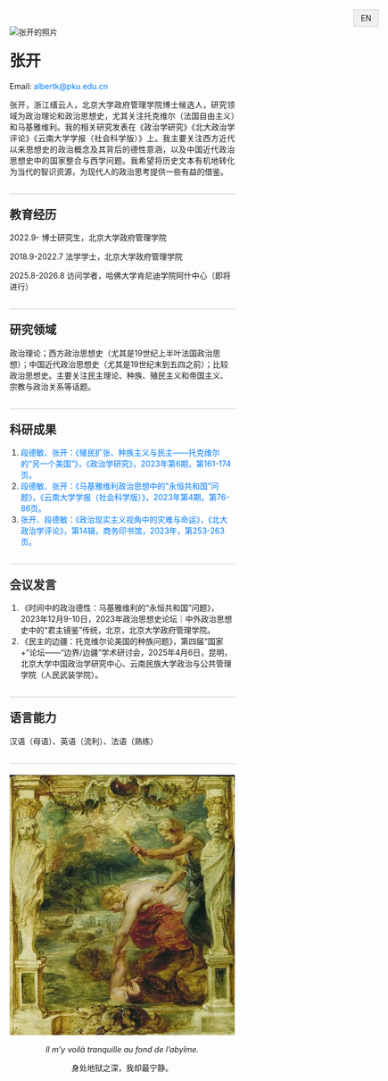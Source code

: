 <html lang="zh-CN">
<head>
  <meta charset="UTF-8" />
  <meta name="viewport" content="width=device-width, initial-scale=1.0" />
  <title>张开的个人网站</title>
  <style>
    * {
      box-sizing: border-box;
    }

    body {
      font-family: Arial, sans-serif;
      margin: 0 auto;
      padding: 20px;
      max-width: 900px;
      line-height: 1.6;
      word-break: break-word;
      color: #333;
    }

    h1, h2 {
      margin-top: 0;
      color: #222;
    }

    a {
      color: #007BFF;
      text-decoration: none;
    }

    a:hover {
      text-decoration: underline;
    }

    .intro-section {
      display: block;
      gap: 30px;
      margin-bottom: 20px;
    }

    .intro-section img {
      width: 100%
      max-width: 180px;
      height: auto;
      margin-bottom: 20px;
      display: block
    }

    .intro-text {
      text-align: justify;
    }

    .section {
      margin-top: 30px;
      border-top: 1px solid #ccc;
      padding-top: 20px;
    }

    ol, ul {
      padding-left: 20px;
    }

    .lang-toggle {
      position: fixed;
      top: 20px;
      right: 20px;
      background: #f0f0f0;
      border: 1px solid #ccc;
      padding: 6px 12px;
      cursor: pointer;
    }

    @media screen and (max-width: 768px) {
      .intro-section {
        flex-direction: column;
        align-items: center;
        text-align: center;
      }

      .intro-text {
        text-align: justify;
      }
    }
  </style>
</head>
<body>
  <div class="lang-toggle" onclick="toggleLang()">EN</div>

  <div class="intro-section">
    <img src="4b932ec969a40718bec70946dda41b86.jpeg" alt="张开的照片" />
    <div class="intro-text">
      <h1 class="zh">张开</h1>
      <h1 class="en" style="display:none">Zhang Kai</h1>
      <p>Email: <a href="mailto:albertk@pku.edu.cn">albertk@pku.edu.cn</a></p>
      <p class="zh">张开，浙江缙云人，北京大学政府管理学院博士候选人，研究领域为政治理论和政治思想史，尤其关注托克维尔（法国自由主义）和马基雅维利。我的相关研究发表在《政治学研究》《北大政治学评论》《云南大学学报（社会科学版）》上。我主要关注西方近代以来思想史的政治概念及其背后的德性意涵，以及中国近代政治思想史中的国家整合与西学问题。我希望将历史文本有机地转化为当代的智识资源，为现代人的政治思考提供一些有益的借鉴。</p>
      <p class="en" style="display:none">Zhang Kai, from Jinyun, Zhejiang, is a Ph.D. candidate at the School of Government, Peking University. His research focuses on political theory and the history of political thought, especially Tocqueville (French liberalism) and Machiavelli. His work has appeared in *Political Science Research*, *Peking University Political Science Review*, and *Journal of Yunnan University (Social Sciences)*. He is interested in how modern political concepts and virtue are shaped through the lens of early modern Western and Chinese political thought, aiming to draw meaningful insights for contemporary political reflection.</p>
    </div>
  </div>

  <div class="section">
    <h2 class="zh">教育经历</h2>
    <h2 class="en" style="display:none">Education</h2>
    <p class="zh">2022.9- 博士研究生，北京大学政府管理学院</p>
    <p class="zh">2018.9-2022.7 法学学士，北京大学政府管理学院</p>
    <p class="zh">2025.8-2026.8 访问学者，哈佛大学肯尼迪学院阿什中心（即将进行）</p>
    <p class="en" style="display:none">2022.9– Ph.D. Student, School of Government, Peking University<br />2018.9–2022.7 LL.B., School of Government, Peking University<br />2025.8–2026.8 Visiting Ph.D. Student Fellow，Rajawali Institute for Asia Fellowship, Ash Center, Harvard Kennedy School (forthcoming)</p>
  </div>

  <div class="section">
    <h2 class="zh">研究领域</h2>
    <h2 class="en" style="display:none">Research Interests</h2>
    <p class="zh">政治理论；西方政治思想史（尤其是19世纪上半叶法国政治思想）；中国近代政治思想史（尤其是19世纪末到五四之前）；比较政治思想史。主要关注民主理论、种族、殖民主义和帝国主义、宗教与政治关系等话题。</p>
    <p class="en" style="display:none">Political theory; history of Western political thought; modern Chinese political thought; comparative political thought. Key topics include democracy, race, colonialism and empire, and religion-politics relations.</p>
  </div>

  <div class="section">
    <h2 class="zh">科研成果</h2>
    <h2 class="en" style="display:none">Publications</h2>
    <ol>
      <li>
        <span class="zh"><a href="最终发表.pdf" target="_blank">段德敏、张开：《殖民扩张、种族主义与民主——托克维尔的“另一个美国”》，《政治学研究》，2023年第6期，第161-174页。</a></span>
        <span class="en" style="display:none"><a href="最终发表.pdf" target="_blank">Duan Demin & Zhang Kai, "Colonial Expansion, Racism, and Democracy: Tocqueville’s 'Other America'," *Political Science Research*, no. 6 (2023): 161–174.</a></span>
      </li>
      <li>
        <span class="zh"><a href="马基雅维利政治思想中的“永恒共和国”问题_段德敏.pdf" target="_blank">段德敏、张开：《马基雅维利政治思想中的“永恒共和国”问题》，《云南大学学报（社会科学版）》，2023年第4期，第76-86页。</a></span>
        <span class="en" style="display:none">Duan Demin & Zhang Kai, "The Problem of the 'Eternal Republic' in Machiavelli’s Political Thought," *Journal of Yunnan University (Social Sciences)*, no. 4 (2023): 76–86.</span>
      </li>
      <li>
        <span class="zh"><a href="政治现实主义视角中的灾难与...变论时代中的政治现实主义》_张开.pdf" target="_blank">张开、段德敏：《政治现实主义视角中的灾难与命运》，《北大政治学评论》，第14辑，商务印书馆，2023年，第253-263页。</a></span>
        <span class="en" style="display:none">Zhang Kai & Duan Demin, "Catastrophe and Fortune from a Political Realist Perspective," *Peking University Political Science Review*, Vol. 14 (2023): 253–263.</span>
      </li>
    </ol>
  </div>

  <div class="section">
    <h2 class="zh">会议发言</h2>
    <h2 class="en" style="display:none">Conference Presentations</h2>
    <ol>
      <li class="zh">《时间中的政治德性：马基雅维利的“永恒共和国”问题》，2023年12月9-10日，2023年政治思想史论坛｜中外政治思想史中的“君主镜鉴”传统，北京，北京大学政府管理学院。</li>
      <li class="zh">《民主的边疆：托克维尔论美国的种族问题》，第四届“国家+”论坛——“边界/边疆”学术研讨会，2025年4月6日，昆明，北京大学中国政治学研究中心、云南民族大学政治与公共管理学院（人民武装学院）。</li>
      <li class="en" style="display:none">"Political Virtue in Time: The Problem of the 'Eternal Republic' in Machiavelli", Dec 2023, School of Government, Peking University.</li>
      <li class="en" style="display:none">"The Frontier of Democracy: Tocqueville on Race in America", Apr 2025, 4th 'Nation+' Forum, Yunnan Minzu University.</li>
    </ol>
  </div>

  <div class="section">
    <h2 class="zh">语言能力</h2>
    <h2 class="en" style="display:none">Languages</h2>
    <p class="zh">汉语（母语）、英语（流利）、法语（熟练）</p>
    <p class="en" style="display:none">Chinese (native), English (fluent), French (proficient)</p>
  </div>

  <div class="section" style="text-align: center;">
        <img src="rs=w-800,cg-true.webp" alt="照片1" />
        <p style="font-style: italic;">Il m’y voilà tranquille au fond de l’abyîme.</p>
        <p>身处地狱之深，我却最宁静。</p>
    </div>

  <script>
    function toggleLang() {
      const zhElements = document.querySelectorAll('.zh');
      const enElements = document.querySelectorAll('.en');
      zhElements.forEach(el => el.style.display = el.style.display === 'none' ? '' : 'none');
      enElements.forEach(el => el.style.display = el.style.display === 'none' ? '' : 'none');

      const toggleBtn = document.querySelector('.lang-toggle');
      toggleBtn.innerText = toggleBtn.innerText === 'EN' ? '中文' : 'EN';
    }
  </script>
</body>
</html>
